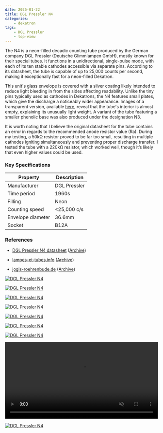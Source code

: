 ```yaml
---
date: 2025-01-22
title: DGL Pressler N4
categories:
    - dekatron
tags:
    - DGL Pressler
    - top-view
---
```


The N4 is a neon-filled decadic counting tube produced by the German company DGL Pressler (Deutsche Glimmlampen GmbH), mostly known for their special tubes. It functions in a unidirectional, single-pulse mode, with each of its ten stable cathodes accessible via separate pins. According to its datasheet, the tube is capable of up to 25,000 counts per second, making it exceptionally fast for a neon-filled Dekatron.

This unit's glass envelope is covered with a silver coating likely intended to reduce light bleeding in from the sides affecting readability. Unlike the tiny pins typically used as cathodes in Dekatrons, the N4 features small plates, which give the discharge a noticeably wider appearance. Images of a transparent version, available [here](https://www.jogis-roehrenbude.de/Roehren-Geschichtliches/Nixie/N3_N4.htm), reveal that the tube's interior is almost empty, explaining its unusually light weight. A variant of the tube featuring a smaller phenolic base was also produced under the designation N3.

It is worth noting that I believe the original datasheet for the tube contains an error in regards to the recommended anode resistor value (Ra). During my testing, a 50kΩ resistor proved to be far too small, resulting in multiple cathodes igniting simultaneously and preventing proper discharge transfer. I tested the tube with a 220kΩ resistor, which worked well, though it’s likely that even higher values could be used.

### Key Specifications

| Property          | Description       |
|-------------------|-------------------|
| Manufacturer      | DGL Pressler      |
| Time period       | 1960s             |
| Filling           | Neon              |
| Counting speed    | <25,000 c/s       |
| Envelope diameter | 36.6mm            |
| Socket            | B12A              |

### References

- [DGL Pressler N4 datasheet](assets/dgl_pressler_n4_datasheet.pdf) ([Archive](https://archive.org/details/dgl_pressler_n4_datasheet))

- [lampes-et-tubes.info](https://lampes-et-tubes.info/cd/cd060.php) ([Archive](https://web.archive.org/web/20250122205621/https://lampes-et-tubes.info/cd/cd060.php))

- [jogis-roehrenbude.de](https://www.jogis-roehrenbude.de/Roehren-Geschichtliches/Nixie/N3_N4.htm) ([Archive](https://web.archive.org/web/20240421201520/https://www.jogis-roehrenbude.de/Roehren-Geschichtliches/Nixie/N3_N4.htm))

[![DGL Pressler N4](assets/1.jpg)](assets/1.jpg)

[![DGL Pressler N4](assets/2.jpg)](assets/2.jpg)

[![DGL Pressler N4](assets/3.jpg)](assets/3.jpg)

[![DGL Pressler N4](assets/4.jpg)](assets/4.jpg)

[![DGL Pressler N4](assets/5.jpg)](assets/5.jpg)

[![DGL Pressler N4](assets/6.jpg)](assets/6.jpg)

[![DGL Pressler N4](assets/7.jpg)](assets/7.jpg)

<video controls width="100%" loop="true" autoplay="true" muted="muted">
  <source src="assets/video.mp4" type="video/mp4" />
</video>

[![DGL Pressler N4](assets/8.jpg)](assets/8.jpg)